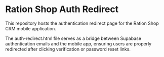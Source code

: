 
# Ration Shop Auth Redirect

This repository hosts the authentication redirect page for the Ration Shop CRM mobile application.

The auth-redirect.html file serves as a bridge between Supabase authentication emails and the mobile app, ensuring users are properly redirected after clicking verification or password reset links.
